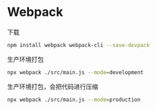 # Webpack

下载

```sh
npm install webpack webpack-cli --save-devpack
```

生产环境打包

```sh
npx webpack ./src/main.js --mode=development
```

生产环境打包，会把代码进行压缩

```sh
npx webpack ./src/main.js --mode=production
```
